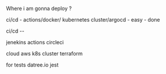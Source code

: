 Where i am gonna deploy ?

ci/cd - actions/docker/  kubernetes cluster/argocd - easy - done



ci/cd --

jenekins
actions 
circleci

cloud 
aws
k8s cluster
terraform

for tests
datree.io
jest

